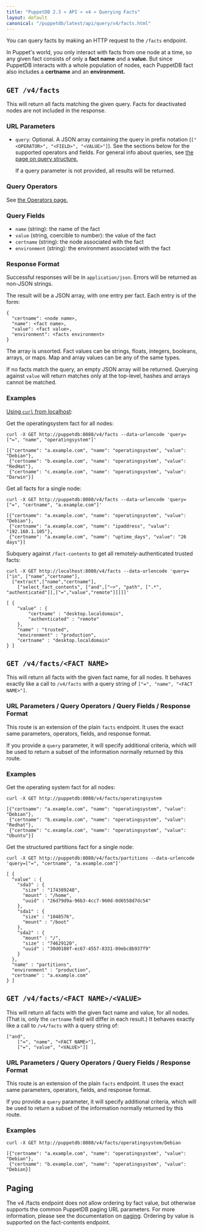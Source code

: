 ```yaml
---
title: "PuppetDB 2.3 » API » v4 » Querying Facts"
layout: default
canonical: "/puppetdb/latest/api/query/v4/facts.html"
---
```


[curl]: ../curl.html#using-curl-from-localhost-non-sslhttp
[paging]: ./paging.html
[query]: ./query.html

You can query facts by making an HTTP request to the `/facts` endpoint.

In Puppet's world, you only interact with facts from one node at a time, so any given fact consists of only a **fact name** and a **value.** But since PuppetDB interacts with a whole population of nodes, each PuppetDB fact also includes a **certname** and an **environment.**


## `GET /v4/facts`

This will return all facts matching the given query. Facts for
deactivated nodes are not included in the response.

### URL Parameters

* `query`: Optional. A JSON array containing the query in prefix notation (`["<OPERATOR>", "<FIELD>", "<VALUE>"]`). See the sections below for the supported operators and fields. For general info about queries, see [the page on query structure.][query]

    If a query parameter is not provided, all results will be returned.

### Query Operators

See [the Operators page.](./operators.html)

### Query Fields

* `name` (string): the name of the fact
* `value` (string, coercible to number): the value of the fact
* `certname` (string): the node associated with the fact
* `environment` (string): the environment associated with the fact

### Response Format

Successful responses will be in `application/json`. Errors will be returned as
non-JSON strings.

The result will be a JSON array, with one entry per fact. Each entry is of the form:

    {
      "certname": <node name>,
      "name": <fact name>,
      "value": <fact value>,
      "environment": <facts environment>
    }

The array is unsorted. Fact values can be strings, floats, integers, booleans,
arrays, or maps. Map and array values can be any of the same types.

If no facts match the query, an empty JSON array will be returned. Querying
against `value` will return matches only at the top-level, hashes and arrays cannot
be matched.

### Examples

[Using `curl` from localhost][curl]:

Get the operatingsystem fact for all nodes:

    curl -X GET http://puppetdb:8080/v4/facts --data-urlencode 'query=["=", "name", "operatingsystem"]'

    [{"certname": "a.example.com", "name": "operatingsystem", "value": "Debian"},
     {"certname": "b.example.com", "name": "operatingsystem", "value": "RedHat"},
     {"certname": "c.example.com", "name": "operatingsystem", "value": "Darwin"}]

Get all facts for a single node:

    curl -X GET http://puppetdb:8080/v4/facts --data-urlencode 'query=["=", "certname", "a.example.com"]'

    [{"certname": "a.example.com", "name": "operatingsystem", "value": "Debian"},
     {"certname": "a.example.com", "name": "ipaddress", "value": "192.168.1.105"},
     {"certname": "a.example.com", "name": "uptime_days", "value": "26 days"}]

Subquery against `/fact-contents` to get all remotely-authenticated trusted facts:

    curl -X GET http://localhost:8080/v4/facts --data-urlencode 'query=["in", ["name","certname"],
      ["extract",["name","certname"],
        ["select_fact_contents", ["and",["~>", "path", [".*", "authenticated"]],["=","value","remote"]]]]]'

    [ {
        "value" : {
            "certname" : "desktop.localdomain",
            "authenticated" : "remote"
        },
        "name" : "trusted",
        "environment" : "production",
        "certname" : "desktop.localdomain"
    } ]

## `GET /v4/facts/<FACT NAME>`

This will return all facts with the given fact name, for all nodes. It behaves exactly like a call to `/v4/facts` with a query string of `["=", "name", "<FACT NAME>"]`.

### URL Parameters / Query Operators / Query Fields / Response Format

This route is an extension of the plain `facts` endpoint. It uses the exact same parameters, operators, fields, and response format.

If you provide a `query` parameter, it will specify additional criteria, which will be
used to return a subset of the information normally returned by
this route.

### Examples

Get the operating system fact for all nodes:

    curl -X GET http://puppetdb:8080/v4/facts/operatingsystem

    [{"certname": "a.example.com", "name": "operatingsystem", "value": "Debian"},
     {"certname": "b.example.com", "name": "operatingsystem", "value": "Redhat"},
     {"certname": "c.example.com", "name": "operatingsystem", "value": "Ubuntu"}]

Get the structured partitions fact for a single node:

    curl -X GET http://puppetdb:8080/v4/facts/partitions --data-urlencode 'query=["=", "certname", "a.example.com"]'

    [ {
      "value" : {
        "sda3" : {
          "size" : "174389248",
          "mount" : "/home",
          "uuid" : "26d79d9a-96b3-4cc7-960d-0d6558d7dc54"
        },
        "sda1" : {
          "size" : "1048576",
          "mount" : "/boot"
        },
        "sda2" : {
          "mount" : "/",
          "size" : "74629120",
          "uuid" : "30d0108f-ec67-4557-8331-09ebc8b937f9"
        }
      },
      "name" : "partitions",
      "environment" : "production",
      "certname" : "a.example.com"
    } ]

## `GET /v4/facts/<FACT NAME>/<VALUE>`

This will return all facts with the given fact name and
value, for all nodes. (That is, only the `certname` field will differ in each result.) It behaves exactly like a call to `/v4/facts` with a query string of:

    ["and",
        ["=", "name", "<FACT NAME>"],
        ["=", "value", "<VALUE>"]]

### URL Parameters / Query Operators / Query Fields / Response Format

This route is an extension of the plain `facts` endpoint. It uses the exact same parameters, operators, fields, and response format.

If you provide a `query` parameter, it will specify additional criteria, which will be
used to return a subset of the information normally returned by
this route.

### Examples

    curl -X GET http://puppetdb:8080/v4/facts/operatingsystem/Debian

    [{"certname": "a.example.com", "name": "operatingsystem", "value": "Debian"},
     {"certname": "b.example.com", "name": "operatingsystem", "value": "Debian}]

## Paging

The v4 /facts endpoint does not allow ordering by fact value, but otherwise
supports the common PuppetDB paging URL parameters. For more information,
please see the documentation on [paging][paging]. Ordering by value is
supported on the fact-contents endpoint.

